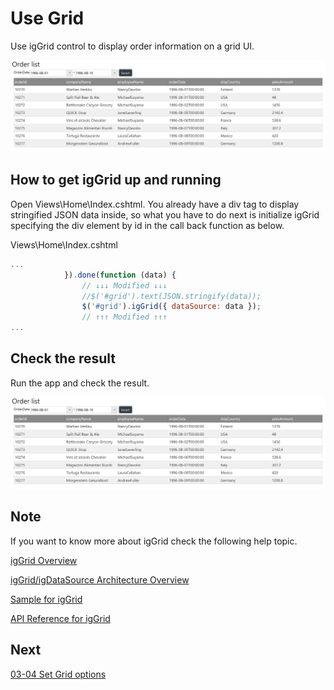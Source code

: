 # Use Grid

Use igGrid control to display order information on a grid UI.

![](../assets/03-03-01.png)

## How to get igGrid up and running
Open Views\\Home\\Index.cshtml. You already have a div tag to display stringified JSON data inside, so what you have to do next is initialize igGrid specifying the div element by id in the call back function as below.

Views\\Home\\Index.cshtml

```js
...
            }).done(function (data) {
                // ↓↓↓ Modified ↓↓↓
                //$('#grid').text(JSON.stringify(data));
                $('#grid').igGrid({ dataSource: data });
                // ↑↑↑ Modified ↑↑↑
...
```

## Check the result

Run the app and check the result.

![](../assets/03-03-01.png)

## Note
If you want to know more about igGrid check the following help topic.

[igGrid Overview](https://www.igniteui.com/help/iggrid-overview)

[igGrid/igDataSource Architecture Overview](https://www.igniteui.com/help/iggrid-igdatasource-architecture-overview)

[Sample for igGrid](https://jp.igniteui.com/grid/overview)

[API Reference for igGrid](https://www.igniteui.com/help/api/2019.1/ui.igdatepicker)

## Next
[03-04 Set Grid options](03-04-Set-Grid-Options.md)